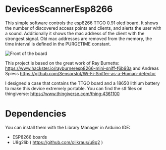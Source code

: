 # DevicesScannerEsp8266
This simple software controls the esp8266 TTGO 0.91 oled board.
It shows the number of discovered access points and clients, and alerts the user with a sound.
Additionally it shows the mac address of the client with the strongest signal.
Old mac addresses are removed from the memory, the time interval is defined in the PURGETIME constant.

![Front of the board](https://i.imgur.com/87fopMA.jpg)

This project is based on the great work of Ray Burnette: https://www.hackster.io/rayburne/esp8266-mini-sniff-f6b93a and Andreas Spiess https://github.com/SensorsIot/Wi-Fi-Sniffer-as-a-Human-detector

I designed a case that contains the TTGO board and a 18650 lithium battery to make this device extremely portable.
You can find the stl files on thingiverse: https://www.thingiverse.com/thing:4361100

# Dependencies
You can install them with the Library Manager in Arduino IDE:

   - ESP8266 boards
   - U8g2lib ( https://github.com/olikraus/u8g2 )
